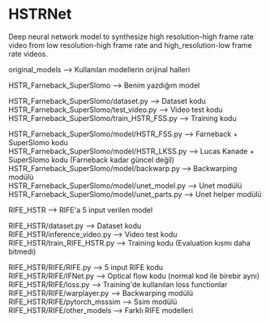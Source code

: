# HSTRNet

Deep neural network model to synthesize high resolution-high frame rate video from low resolution-high frame rate and high_resolution-low frame rate videos.  

original_models --> Kullanılan modellerin orijinal halleri  

HSTR_Farneback_SuperSlomo --> Benim yazdığım model  

HSTR_Farneback_SuperSlomo/dataset.py --> Dataset kodu  
HSTR_Farneback_SuperSlomo/test_video.py --> Video test kodu  
HSTR_Farneback_SuperSlomo/train_HSTR_FSS.py --> Training kodu  

HSTR_Farneback_SuperSlomo/model/HSTR_FSS.py --> Farneback + SuperSlomo kodu  
HSTR_Farneback_SuperSlomo/model/HSTR_LKSS.py --> Lucas Kanade + SuperSlomo kodu (Farneback kadar güncel değil)  
HSTR_Farneback_SuperSlomo/model/backwarp.py --> Backwarping modülü  
HSTR_Farneback_SuperSlomo/model/unet_model.py --> Unet modülü  
HSTR_Farneback_SuperSlomo/model/unet_parts.py --> Unet helper modülü  

RIFE_HSTR --> RIFE'a 5 input verilen model  

RIFE_HSTR/dataset.py --> Dataset kodu  
RIFE_HSTR/inference_video.py --> Video test kodu  
RIFE_HSTR/train_RIFE_HSTR.py --> Training kodu (Evaluation kısmı daha bitmedi)  

RIFE_HSTR/RIFE/RIFE.py --> 5 input RIFE kodu  
RIFE_HSTR/RIFE/IFNet.py --> Optical flow kodu (normal kod ile birebir aynı)  
RIFE_HSTR/RIFE/loss.py --> Training'de kullanılan loss functionlar  
RIFE_HSTR/RIFE/warplayer.py --> Backwarping modülü  
RIFE_HSTR/RIFE/pytorch_msssim --> Ssim modülü  
RIFE_HSTR/RIFE/other_models --> Farklı RIFE modelleri  
